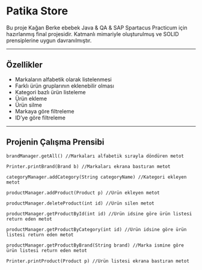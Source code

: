 
<!DOCTYPE html><html><head><meta charset="utf-8"><title>Patika Store.md</title><style></style></head><body id="preview">
<h1 class="code-line" data-line-start=0 data-line-end=1><a id="Patika_Store_0"></a>Patika Store</h1>
<p class="has-line-data" data-line-start="2" data-line-end="3">Bu proje Kağan Berke ebebek Java &amp; QA &amp; SAP Spartacus Practicum için hazırlanmış final projesidir. Katmanlı mimariyle oluşturulmuş ve SOLID prensiplerine uygun davranılmıştır.</p>
<hr>
<h2 class="code-line" data-line-start=7 data-line-end=8><a id="zellikler_7"></a>Özellikler</h2>
<ul>
<li class="has-line-data" data-line-start="9" data-line-end="10">Markaların alfabetik olarak listelenmesi</li>
<li class="has-line-data" data-line-start="10" data-line-end="11">Farklı ürün gruplarının eklenebilir olması</li>
<li class="has-line-data" data-line-start="11" data-line-end="12">Kategori bazlı ürün listeleme</li>
<li class="has-line-data" data-line-start="12" data-line-end="13">Ürün ekleme</li>
<li class="has-line-data" data-line-start="13" data-line-end="14">Ürün silme</li>
<li class="has-line-data" data-line-start="14" data-line-end="15">Markaya göre filtreleme</li>
<li class="has-line-data" data-line-start="15" data-line-end="17">ID’ye göre filtreleme</li>
</ul>
<hr>
<h2 class="code-line" data-line-start=19 data-line-end=20><a id="Projenin_alma_Prensibi_19"></a>Projenin Çalışma Prensibi</h2>
<pre><code class="has-line-data" data-line-start="22" data-line-end="24" class="language-sh">brandManager.getAll() //Markaları alfabetik sırayla döndüren metot
</code></pre>
<pre><code class="has-line-data" data-line-start="26" data-line-end="28" class="language-sh">Printer.printBrand(Brand b) //Markaları ekrana bastıran metot
</code></pre>
<pre><code class="has-line-data" data-line-start="30" data-line-end="32" class="language-sh">categoryManager.addCategory(String categoryName) //Kategori ekleyen metot
</code></pre>
<pre><code class="has-line-data" data-line-start="34" data-line-end="36" class="language-sh">productManager.addProduct(Product p) //Ürün ekleyen metot
</code></pre>
<pre><code class="has-line-data" data-line-start="38" data-line-end="40" class="language-sh">productManager.deleteProduct(int id) //Ürün silen metot
</code></pre>
<pre><code class="has-line-data" data-line-start="42" data-line-end="44" class="language-sh">productManager.getProductById(int id) //Ürün idsine göre ürün listesi <span class="hljs-built_in">return</span> eden metot
</code></pre>
<pre><code class="has-line-data" data-line-start="46" data-line-end="48" class="language-sh">productManager.getProductByCategory(int id) //Ürün idsine göre ürün listesi <span class="hljs-built_in">return</span> eden metot
</code></pre>
<pre><code class="has-line-data" data-line-start="50" data-line-end="52" class="language-sh">productManager.getProductByBrand(String brand) //Marka ismine göre ürün listesi <span class="hljs-built_in">return</span> eden metot
</code></pre>
<pre><code class="has-line-data" data-line-start="54" data-line-end="56" class="language-sh">Printer.printProduct(Product p) //Ürün listesi ekrana bastıran metot
</code></pre>
</body></html>
